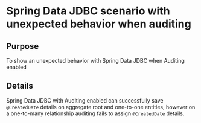 # Spring Data JDBC scenario with unexpected behavior when auditing

## Purpose
To show an unexpected behavior with Spring Data JDBC when Auditing enabled

## Details
Spring Data JDBC with Auditing enabled can successfully save `@CreatedDate` details on aggregate root and one-to-one
entities, however on a one-to-many relationship auditing fails to assign `@CreatedDate` details. 
